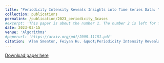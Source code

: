 ```yaml
---
title: "Periodicity Intensity Reveals Insights into Time Series Data: Three Use Cases"
collection: publications
permalink: /publication/2023_periodicity_3cases
#excerpt: 'This paper is about the number 1. The number 2 is left for future work.'
date: 2023-02-15
venue: 'Algorithms'
#paperurl: 'https://arxiv.org/pdf/2008.11151.pdf'
citation: 'Alan Smeaton, Feiyan Hu. &quot;Periodicity Intensity Reveals Insights into Time Series Data: Three Use Cases.&quot; <i>Algorithms 16.2 (2023): 119</i>. '
---
```

<!--- This paper is about the number 1. The number 2 is left for future work.-->
[Download paper here](https://doras.dcu.ie/28082/1/MDPI_Algorithms___Periodicity%20%284%29.pdf)

<!--- Recommended citation: Your Name, You. (2009). "Paper Title Number 1." <i>Journal 1</i>. 1(1) .-->
